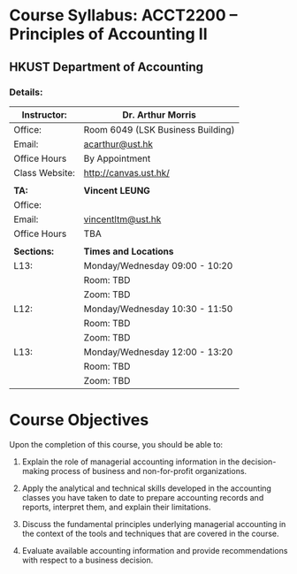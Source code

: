 # Course Syllabus: ACCT2200 – Principles of Accounting II 
## HKUST Department of Accounting

### Details:

|Instructor:| Dr. Arthur Morris |
| --- | --- |
|Office: | Room 6049 (LSK Business Building)|
|Email: | acarthur@ust.hk |
|Office Hours | By Appointment |
|Class Website:  |http://canvas.ust.hk/ |
| | |
|__TA:__| __Vincent LEUNG__ |
|Office: | |
|Email: | vincentltm@ust.hk |
|Office Hours | TBA |
|  | |
|__Sections:__ | __Times and Locations__ | 
| L13: | Monday/Wednesday 09:00 - 10:20 |
|       | Room: TBD |
|       | Zoom: TBD |
| L12: | Monday/Wednesday 10:30 - 11:50 |
|       | Room: TBD |
|       | Zoom: TBD |
| L13: | Monday/Wednesday 12:00 - 13:20 |
|       | Room: TBD |
|       | Zoom: TBD |


# Course Objectives

Upon the completion of this course, you should be able to:

1. Explain the role of managerial accounting information in the decision-making process of business and non-for-profit organizations. 

2. Apply the analytical and technical skills developed in the accounting classes you have taken to date to prepare accounting records and reports, interpret them, and explain their limitations. 

3. Discuss the fundamental principles underlying managerial accounting in the context of the tools and techniques that are covered in the course. 

4. Evaluate available accounting information and provide recommendations with respect to a business decision. 
